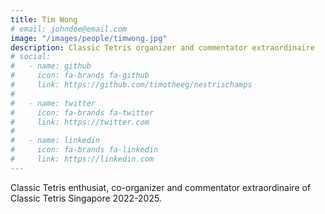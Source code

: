 ```yaml
---
title: Tim Wong
# email: johndoe@email.com
image: "/images/people/timwong.jpg"
description: Classic Tetris organizer and commentator extraordinaire
# social:
#   - name: github
#     icon: fa-brands fa-github
#     link: https://github.com/timotheeg/nestrischamps
# 
#   - name: twitter
#     icon: fa-brands fa-twitter
#     link: https://twitter.com
# 
#   - name: linkedin
#     icon: fa-brands fa-linkedin
#     link: https://linkedin.com
---
```


Classic Tetris enthusiat, co-organizer and commentator extraordinaire of Classic Tetris Singapore 2022-2025.
